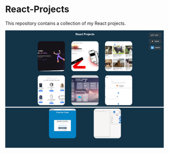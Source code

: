 # React-Projects
This repository contains a collection of my React projects.

<img src="./assets/project-photo-1.png" />
<br/>
<img src="./assets/project-photo-2.png" />